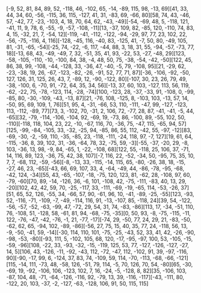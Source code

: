 [-9, 52, 81, 84, 89, 52, -118, 46, -102, 65, -14, -89, 115, 98, -13, 69][41, 33, 44, 34, 60, -56, -115, 36, 115, -127, 41, 31, -83, 69, -66, 80][58, 74, 43, -46, 57, -42, 77, -23, -103, 4, 18, 70, 64, 62, -43, -49][-54, -69, 48, 5, -118, 121, -41, 11, 9, 78, 6, -55, -9, -57, -108, -11][13, -37, 109, 82, -85, 120, -110, 74, 83, 4, 15, -32, 21, 7, -54, 12][-119, -41, -112, -122, -94, -29, 97, 77, 23, 102, 22, -56, -75, -116, 4, 116][-128, -45, 116, -40, 83, -125, 41, -7, 50, 80, -49, 105, 81, -31, -65, -54][-25, 74, -22, -6, 117, -44, 88, 3, 18, 31, 55, -94, -57, -73, 77, 18][-13, 68, 43, -49, -49, 7, 32, -51, 35, 41, 93, -22, 53, -27, -48, 29][123, -58, -105, -110, -10, -100, 84, 38, -4, 48, 50, 75, -38, -54, -42, -50][122, 45, 86, 38, 99, -108, -44, -128, 33, -36, 47, -40, -5, 79, -108, 95][21, -29, 62, -23, -38, 19, 26, -67, -123, -82, -26, -91, 52, 77, 71, 87][-36, -106, -92, -50, 127, 126, 31, 125, 26, 43, 7, -89, 12, -90, -122, 80][-107, 30, 23, 26, 79, 49, -38, -100, 6, -70, 91, -72, 64, 35, 34, 56][-13, 37, 60, 103, -127, 113, 56, 119, -62, -22, 75, -78, -123, 114, -28, -74][100, -123, 28, -37, -33, 91, -108, 0, -99, -85, 80, -30, -109, -43, -13, 87][21, -76, 108, -125, 8, -103, 103, -13, 57, 14, -50, 95, 69, 109, 1, 76][51, 95, 4, -31, -66, 53, 110, -111, -47, 99, -127, -123, 113, -112, -89, 77][73, 3, -102, 70, -31, 2, 106, 72, -77, 28, 87, -41, -41, -5, 44, -65][32, -79, -114, -106, -104, 92, -69, 19, -73, 86, -100, 89, -55, 102, 50, -110][-118, 118, 104, 23, 22, -10, -67, 116, 70, -36, 75, -47, 115, -65, 94, 57][125, -99, -84, -105, 33, -32, -25, 94, -85, 86, 55, 112, -42, 55, -97, -12][83, -69, -30, -2, -59, 110, -35, -85, 23, -118, -111, -24, 118, 97, -7, 127][19, 61, 64, -115, -36, 8, 39, 102, 31, -36, -64, 78, 32, -75, 59, -3][-55, -37, -20, 29, -8, 103, -36, 13, 98, -9, 84, -65, 1, -22, -108, 68][122, 55, -118, 25, 106, 37, -71, 14, 116, 89, 123, -36, 75, 42, 38, 107][-7, 116, 22, -52, -34, 50, -95, 75, 35, 10, 7, 7, -68, 112, -59, -56][-8, -13, 33, -115, -14, 115, 65, -80, -26, 38, 18, -15, -27, 46, 23, -65][-43, 66, 69, 107, 33, 4, -64, -49, 44, -86, -78, -95, -68, -42, 124, -34][55, 43, -65, -107, -18, -75, 120, 123, 81, -62, 28, -108, 97, 60, -79, -60][70, 89, -14, -126, 36, -6, 101, -108, 42, -75, -111, -83, 40, 13, 29, -20][102, 42, 42, 59, 70, -25, -117, 33, -111, -69, -19, -65, 114, -53, -26, 37][51, 65, 52, 126, -55, 34, -66, 57, 90, -61, 96, 10, -41, -89, -25, -55][123, -93, 52, -116, -71, -109, -7, -49, -114, 116, 91, -13, -107, 85, -118, 24][39, 54, -122, -56, -57, -52, -63, -99, 47, -72, 29, 54, 31, 74, -83, -86][113, 17, -34, -51, 110, 76, -108, 51, -128, 58, -61, 81, 94, -68, -75, -35][0, 50, 93, -8, -75, -115, -11, 122, -76, -47, -42, -76, -1, 21, -77, -17][-74, 29, -50, 77, 24, 29, 21, -83, -50, -62, 62, 65, -94, 102, -89, -86][-56, 27, 75, 15, 40, 35, 77, 24, -118, 56, 13, -9, -50, -41, 59, -14][-30, 114, 110, 101, -75, -25, -43, 52, 33, 41, 42, -26, -90, -98, -53, -80][-93, 111, 5, -102, 105, 68, 120, -17, -95, -97, 100, 53, -105, -15, -59, -96][108, -22, 33, -93, -32, -15, -119, 125, 53, 77, -127, -126, -127, -27, 14, 5][106, 43, -126, -11, -92, -43, 112, -72, -47, 112, -102, 91, 39, -97, -116, 90][-90, -17, 99, 6, -124, 37, 83, 74, -109, 59, 114, -70, -113, -68, -66, -121][115, -14, 111, -73, 48, -58, 126, -51, 79, 114, -5, 70, 126, 70, 54, -80][65, -30, -69, 19, -92, -106, 106, -123, 102, 7, 16, -24, -5, -128, 8, 82][35, -106, 103, -87, 104, 48, -71, -64, -126, -116, 92, -79, 13, 39, -116, -117][-43, -111, 80, -122, 20, 103, -37, -2, -127, -63, -128, 106, 91, 50, 115, 115]